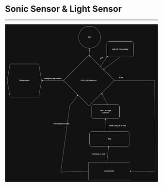 
# Sonic Sensor & Light Sensor


---

![Sensor Pathing Diagram](./Robotics_Sonic_&_Sound_Sensor_pathing_Think_Map.png)
